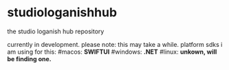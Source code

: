 # studiologanishhub
the studio loganish hub repository

currently in development.
please note: this may take a while.
platform sdks i am using for this:
#macos: **SWIFTUI**
#windows: **.NET**
#linux: **unkown, will be finding one.**
